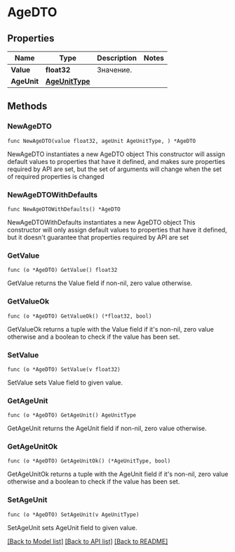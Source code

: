 # AgeDTO

## Properties

Name | Type | Description | Notes
------------ | ------------- | ------------- | -------------
**Value** | **float32** | Значение.  | 
**AgeUnit** | [**AgeUnitType**](AgeUnitType.md) |  | 

## Methods

### NewAgeDTO

`func NewAgeDTO(value float32, ageUnit AgeUnitType, ) *AgeDTO`

NewAgeDTO instantiates a new AgeDTO object
This constructor will assign default values to properties that have it defined,
and makes sure properties required by API are set, but the set of arguments
will change when the set of required properties is changed

### NewAgeDTOWithDefaults

`func NewAgeDTOWithDefaults() *AgeDTO`

NewAgeDTOWithDefaults instantiates a new AgeDTO object
This constructor will only assign default values to properties that have it defined,
but it doesn't guarantee that properties required by API are set

### GetValue

`func (o *AgeDTO) GetValue() float32`

GetValue returns the Value field if non-nil, zero value otherwise.

### GetValueOk

`func (o *AgeDTO) GetValueOk() (*float32, bool)`

GetValueOk returns a tuple with the Value field if it's non-nil, zero value otherwise
and a boolean to check if the value has been set.

### SetValue

`func (o *AgeDTO) SetValue(v float32)`

SetValue sets Value field to given value.


### GetAgeUnit

`func (o *AgeDTO) GetAgeUnit() AgeUnitType`

GetAgeUnit returns the AgeUnit field if non-nil, zero value otherwise.

### GetAgeUnitOk

`func (o *AgeDTO) GetAgeUnitOk() (*AgeUnitType, bool)`

GetAgeUnitOk returns a tuple with the AgeUnit field if it's non-nil, zero value otherwise
and a boolean to check if the value has been set.

### SetAgeUnit

`func (o *AgeDTO) SetAgeUnit(v AgeUnitType)`

SetAgeUnit sets AgeUnit field to given value.



[[Back to Model list]](../README.md#documentation-for-models) [[Back to API list]](../README.md#documentation-for-api-endpoints) [[Back to README]](../README.md)


